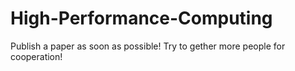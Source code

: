 # High-Performance-Computing
Publish a paper as soon as possible!
Try to gether more people for cooperation!
